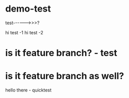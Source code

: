 # demo-test

test------>>>?

hi test -1
hi test -2
# is it feature branch? - test
# is it feature branch as well?
hello there - quicktest